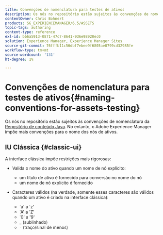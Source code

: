 ```yaml
---
title: Convenções de nomenclatura para testes de ativos
description: Os nós no repositório estão sujeitos às convenções de nomenclatura do Repositório de conteúdo Java. No entanto, o Adobe Experience Manager impõe mais convenções para o nome dos nós de ativos.
contentOwner: Chris Bohnert
products: SG_EXPERIENCEMANAGER/6.5/ASSETS
topic-tags: authoring
content-type: reference
exl-id: bb6a5913-0871-47c7-8641-936e98920ec0
solution: Experience Manager, Experience Manager Sites
source-git-commit: 76fffb11c56dbf7ebee9f6805ae0799cd32985fe
workflow-type: tm+mt
source-wordcount: '131'
ht-degree: 1%

---
```


# Convenções de nomenclatura para testes de ativos{#naming-conventions-for-assets-testing}

Os nós no repositório estão sujeitos às convenções de nomenclatura da [Repositório de conteúdo Java](/help/sites-developing/the-basics.md#java-content-repository). No entanto, o Adobe Experience Manager impõe mais convenções para o nome dos nós de ativos.

## IU Clássica {#classic-ui}

A interface clássica impõe restrições mais rigorosas:

* Valida o nome do ativo quando um nome de nó explícito:

   * um título de ativo é fornecido para conversão no nome do nó
   * um nome de nó explícito é fornecido

* Caracteres válidos (na verdade, somente esses caracteres são válidos quando um ativo é criado na interface clássica):

   * &#39;a&#39; a &#39;z&#39;
   * &#39;A&#39; a &#39;Z&#39;
   * &#39;0&#39; a &#39;9&#39;
   * _ (sublinhado)
   * `-` (traço/sinal de menos)
